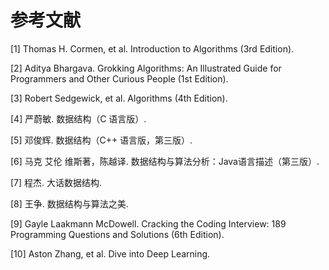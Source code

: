 # 参考文献

[1] Thomas H. Cormen, et al. Introduction to Algorithms (3rd Edition).

[2] Aditya Bhargava. Grokking Algorithms: An Illustrated Guide for Programmers and Other Curious People (1st Edition).

[3] Robert Sedgewick, et al. Algorithms (4th Edition).

[4] 严蔚敏. 数据结构（C 语言版）.

[5] 邓俊辉. 数据结构（C++ 语言版，第三版）.

[6] 马克 艾伦 维斯著，陈越译. 数据结构与算法分析：Java语言描述（第三版）.

[7] 程杰. 大话数据结构.

[8] 王争. 数据结构与算法之美.

[9] Gayle Laakmann McDowell. Cracking the Coding Interview: 189 Programming Questions and Solutions (6th Edition).

[10] Aston Zhang, et al. Dive into Deep Learning.
